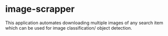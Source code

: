 # image-scrapper 
This application automates downloading multiple images of any search item which can be used for image classification/ object detection.
